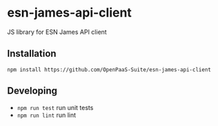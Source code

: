 # esn-james-api-client

JS library for ESN James API client

## Installation

`npm install https://github.com/OpenPaaS-Suite/esn-james-api-client`

## Developing

- `npm run test` run unit tests
- `npm run lint` run lint
